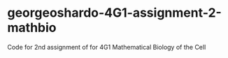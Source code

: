 # georgeoshardo-4G1-assignment-2-mathbio
Code for 2nd assignment of for 4G1 Mathematical Biology of the Cell
